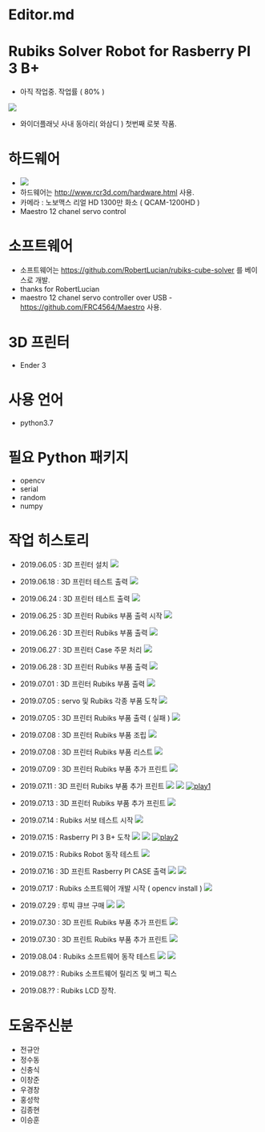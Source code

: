 # Editor.md

# Rubiks Solver Robot for Rasberry PI 3 B+
- 아직 작업중. 작업률 ( 80% )

![](http://www.widerplanet.com/inc/images/common/widerplanet_logo.png)
 - 와이더플래닛 사내 동아리( 와삼디 ) 첫번째 로봇 작품.

# 하드웨어
 - ![](https://github.com/dancal/wp_rubiks/blob/master/history/photo_2019-06-23-1.jpg)
 - 하드웨어는 http://www.rcr3d.com/hardware.html 사용.
 - 카메라 : 노보맥스 리얼 HD 1300만 화소 ( QCAM-1200HD )
 - Maestro 12 chanel servo control

# 소프트웨어
 - 소프트웨어는 https://github.com/RobertLucian/rubiks-cube-solver 를 베이스로 개발.
 - thanks for RobertLucian
 - maestro 12 chanel servo controller over USB - https://github.com/FRC4564/Maestro 사용.

# 3D 프린터
 - Ender 3

# 사용 언어
 - python3.7

# 필요 Python 패키지
 - opencv
 - serial
 - random
 - numpy

# 작업 히스토리
 - 2019.06.05 : 3D 프린터 설치
![](https://github.com/dancal/wp_rubiks/blob/master/history/photo_2019-06-05-1.jpg)
 - 2019.06.18 : 3D 프린터 테스트 출력
![](https://github.com/dancal/wp_rubiks/blob/master/history/photo_2019-06-18-1.jpg)
 - 2019.06.24 : 3D 프린터 테스트 출력
![](https://github.com/dancal/wp_rubiks/blob/master/history/photo_2019-06-24-1.jpg)
 - 2019.06.25 : 3D 프린터 Rubiks 부품 출력 시작
 ![](https://github.com/dancal/wp_rubiks/blob/master/history/photo_2019-06-25-1.jpg)
 - 2019.06.26 : 3D 프린터 Rubiks 부품 출력
 ![](https://github.com/dancal/wp_rubiks/blob/master/history/photo_2019-06-26-1.jpg)
 - 2019.06.27 : 3D 프린터 Case 주문 처리
 ![](https://github.com/dancal/wp_rubiks/blob/master/history/photo_2019-06-27-1.jpg)
 - 2019.06.28 : 3D 프린터 Rubiks 부품 출력
 ![](https://github.com/dancal/wp_rubiks/blob/master/history/photo_2019-06-28-1.jpg)
 - 2019.07.01 : 3D 프린터 Rubiks 부품 출력
 ![](https://github.com/dancal/wp_rubiks/blob/master/history/photo_2019-07-01-1.jpg)
 - 2019.07.05 : servo 및 Rubiks 각종 부품 도착
 ![](https://github.com/dancal/wp_rubiks/blob/master/history/photo_2019-07-05-1.jpg)
 - 2019.07.05 : 3D 프린터 Rubiks 부품 출력 ( 실패 )
 ![](https://github.com/dancal/wp_rubiks/blob/master/history/photo_2019-07-05-2.jpg)
 - 2019.07.08 : 3D 프린터 Rubiks 부품 조립
 ![](https://github.com/dancal/wp_rubiks/blob/master/history/photo_2019-07-08-1.jpg)
 - 2019.07.08 : 3D 프린터 Rubiks 부품 리스트
 ![](https://github.com/dancal/wp_rubiks/blob/master/history/photo_2019-07-08-2.jpg)
 - 2019.07.09 : 3D 프린터 Rubiks 부품 추가 프린트
 ![](https://github.com/dancal/wp_rubiks/blob/master/history/photo_2019-07-10-1.jpg)
 - 2019.07.11 : 3D 프린터 Rubiks 부품 추가 프린트
 ![](https://github.com/dancal/wp_rubiks/blob/master/history/photo_2019-07-11-1.jpg)
 ![](https://github.com/dancal/wp_rubiks/blob/master/history/photo_2019-07-11-2.jpg)
 [![play1](https://youtu.be/7tGZmFzIkLU/0.jpg)](https://youtu.be/7tGZmFzIkLU?t=0)

 - 2019.07.13 : 3D 프린터 Rubiks 부품 추가 프린트
 ![](https://github.com/dancal/wp_rubiks/blob/master/history/photo_2019-07-13-1.jpg)
 - 2019.07.14 : Rubiks 서보 테스트 시작
 ![](https://github.com/dancal/wp_rubiks/blob/master/history/photo_2019-07-14-1.jpg)
 - 2019.07.15 : Rasberry PI 3 B+ 도착
 ![](https://github.com/dancal/wp_rubiks/blob/master/history/photo_2019-07-15-1.jpg)
 ![](https://github.com/dancal/wp_rubiks/blob/master/history/photo_2019-07-15-2.jpg)
 [![play2](https://youtu.be/4C-3Fx2rG8M/0.jpg)](https://youtu.be/4C-3Fx2rG8M?t=0)

 - 2019.07.15 : Rubiks Robot 동작 테스트
 ![](https://github.com/dancal/wp_rubiks/blob/master/history/photo_2019-07-15-3.jpg)
 - 2019.07.16 : 3D 프린트 Rasberry PI CASE 출력
 ![](https://github.com/dancal/wp_rubiks/blob/master/history/photo_2019-07-16-1.jpg) 
 ![](https://github.com/dancal/wp_rubiks/blob/master/history/photo_2019-07-16-2.jpg) 
 - 2019.07.17 : Rubiks 소프트웨어 개발 시작 ( opencv install ) 
 ![](https://github.com/dancal/wp_rubiks/blob/master/history/photo_2019-07-17-1.jpg) 
 - 2019.07.29 : 루빅 큐브 구매
 ![](https://github.com/dancal/wp_rubiks/blob/master/history/photo_2019-07-29-1.jpg)
 ![](https://github.com/dancal/wp_rubiks/blob/master/history/photo_2019-07-29-2.jpg)
 - 2019.07.30 : 3D 프린트  Rubiks 부품 추가 프린트
 ![](https://github.com/dancal/wp_rubiks/blob/master/history/photo_2019-07-30-1.jpg)
 - 2019.07.30 : 3D 프린트  Rubiks 부품 추가 프린트
 ![](https://github.com/dancal/wp_rubiks/blob/master/history/photo_2019-07-31-1.jpg)
 - 2019.08.04 : Rubiks 소프트웨어 동작 테스트 
 ![](https://github.com/dancal/wp_rubiks/blob/master/history/photo_2019-08-04-1.jpg)
 ![](https://github.com/dancal/wp_rubiks/blob/master/history/photo_2019-08-04-2.jpg)
 - 2019.08.?? : Rubiks 소프트웨어 릴리즈 및 버그 픽스
 - 2019.08.?? : Rubiks LCD 장착.

# 도움주신분
 - 전규안
 - 정수동
 - 신충식
 - 이창준
 - 우경창
 - 홍성학
 - 김종현
 - 이승훈
 
